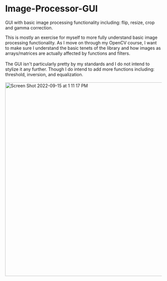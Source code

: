 # Image-Processor-GUI
GUI with basic image processing functionality including: flip, resize, crop and gamma correction. 

This is mostly an exercise for myself to more fully understand basic image processing functionality. As I move on through my OpenCV course, I want to make sure I understand the basic tenets of the library and how images as arrays/matrices are actually affected by functions and filters. 
<br><br>
The GUI isn't particularly pretty by my standards and I do not intend to stylize it any further. Though I do intend to add more functions including: threshold, inversion, and equalization. 
<br><br>
<img width="622" alt="Screen Shot 2022-09-15 at 1 11 17 PM" src="https://user-images.githubusercontent.com/97214702/190490622-b782438f-5fec-49eb-831c-167f4943476a.png">
